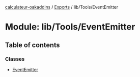 [calculateur-oakaddins](../README.md) / [Exports](../modules.md) / lib/Tools/EventEmitter

# Module: lib/Tools/EventEmitter

## Table of contents

### Classes

- [EventEmitter](../classes/lib_tools_eventemitter.eventemitter.md)
